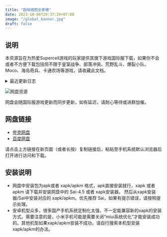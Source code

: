 ```yaml
---
title: "超级细胞全家桶"
date: 2023-10-06T20:37:29+07:00
image: "/global_banner.jpg"
draft: false
---
```


## 说明
本资源旨在为热爱Supercell游戏的玩家提供其旗下游戏国际服下载，如果你不会或者不方便下载包括但不限于皇室战争、部落冲突、荒野乱斗、爆裂小队、Moco、海岛奇兵、卡通农场等游戏，请收藏此文档。


<details class="details custom-block">
  <summary>最近更新日志</summary>
  <p>
2025-07-01
+ 更新  皇室战争  v110449005_20250701
+ 更新  部落冲突  v17.360.18_20250701
+ 更新  荒野乱斗  v62.264_20250701
+ 更新  mo.co       v9.3.6_20250701

2025-06-30
+ 更新  皇室战争  v110449000_20250630

2025-06-27
+ 更新  mo.co  v9.3.1_20250627

2025-06-26
+ 更新 荒野乱斗 v62.256_20250626
+ 更新 海岛奇兵 v57.135_20250626



</p>
</details>


![网盘资源](/cloud.png)

网盘会随国际服游戏更新而同步更新，如有延迟，请耐心等待或进群加催。

## 网盘链接
+ [夸克网盘](https://pan.quark.cn/s/a1958db3c9c5)
+ [百度网盘](https://pan.baidu.com/s/1_GZBdd72GBcCDRgQTjCCcg?pwd=7vay)


请点击上方链接在新页面（或者长按）复制链接后，粘贴至手机系统默认浏览器后打开进行访问和下载。


## 安装说明
* 网盘中安装包为apk或者 xapk/apkm 格式，apk直接安装就行，xapk 或者 apkm 请下载并安装网盘中的 Sai-4.5 或者 xapk安装器。 然后从xapk安装器/Sai中安装对应的 xapk/apkm。优先推荐 Sai，如果有提示错误，请按照提示处理。
* 安卓机型众多，很多国产手机系统定制化太强，不一定能兼容新的xapk的安装方式。需要注意的是，小米手机可能是需要关闭“miui系统优化”才能安装成功的。其他机型如果xapk/apkm安装不成功，请自行搜索本机型安装xapk/apkm的办法。
